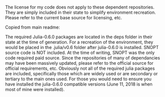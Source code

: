 
The license for my code does not apply to these dependent repositories.  They are simply included in their state to simplify environment recreation.  Please refer to the current base source for licensing, etc.


Copied from main readme:

The required Julia-0.6.0 packages are located in the deps folder in their state at the time of generation.  For a recreation of the environment, they would be placed in the .julia/v0.6 folder after julia-0.6.0 is installed.  SNOPT source code is NOT included.  At the time of writing, SNOPT was the only code required paid source.  Since the repositories of many of dependancies may have been massively updated, please refer to the official source for official requirements, etc.  Obviously not all of the required julia packages are included, specifically those which are widely used or are secondary or tertiary to the main ones used.  For those you would need to ensure you have installed the julia-0.6.0 compatible versions (June 11, 2018 is when most of mine were installed).
